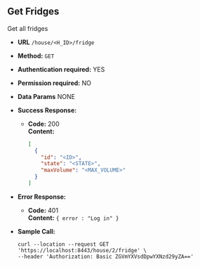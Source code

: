 **Get Fridges**
----
Get all fridges 

* **URL** `/house/<H_ID>/fridge`
* **Method:** `GET`
*  **Authentication required:** YES
*  **Permission required:** NO

* **Data Params** NONE
* **Success Response:**
    * **Code:** 200 <br />
      **Content:**
      ```json
      [
        {
          "id": "<ID>",
          "state": "<STATE>",
          "maxVolume": "<MAX_VOLUME>"
        }
      ]
      ```

* **Error Response:**
    * **Code:** 401 <br />
      **Content:** `{ error : "Log in" }`

* **Sample Call:**
    ```shell
    curl --location --request GET 'https://localhost:8443/house/2/fridge' \
    --header 'Authorization: Basic ZGVmYXVsdDpwYXNzd29yZA=='
    ```